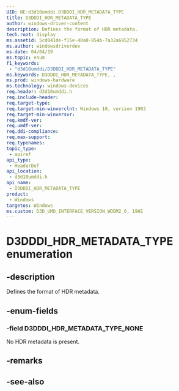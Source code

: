 ```yaml
---
UID: NE:d3d10umddi.D3DDDI_HDR_METADATA_TYPE
title: D3DDDI_HDR_METADATA_TYPE
author: windows-driver-content
description: Defines the format of HDR metadata.
tech.root: display
ms.assetid: 5cd041de-f15e-40a8-854b-7a32a6952734
ms.author: windowsdriverdev
ms.date: 04/04/19
ms.topic: enum
f1_keywords:
 - "d3d10umddi/D3DDDI_HDR_METADATA_TYPE"
ms.keywords: D3DDDI_HDR_METADATA_TYPE, , 
ms.prod: windows-hardware
ms.technology: windows-devices
req.header: d3d10umddi.h
req.include-header:
req.target-type:
req.target-min-winverclnt: Windows 10, version 1903
req.target-min-winversvr:
req.kmdf-ver:
req.umdf-ver:
req.ddi-compliance:
req.max-support:
req.typenames: 
topic_type: 
 - apiref
api_type: 
 - HeaderDef
api_location: 
 - d3d10umddi.h
api_name: 
 - D3DDDI_HDR_METADATA_TYPE
product: 
 - Windows
targetos: Windows
ms.custom: D3D_UMD_INTERFACE_VERSION_WDDM2_0, 19H1
---
```


# D3DDDI_HDR_METADATA_TYPE enumeration

## -description

Defines the format of HDR metadata.

## -enum-fields

### -field D3DDDI_HDR_METADATA_TYPE_NONE 

No HDR metadata is present.

## -remarks

## -see-also
